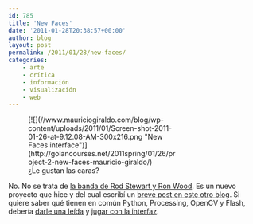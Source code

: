 ```yaml
---
id: 785
title: 'New Faces'
date: '2011-01-28T20:38:57+00:00'
author: blog
layout: post
permalink: /2011/01/28/new-faces/
categories:
    - arte
    - crítica
    - información
    - visualización
    - web
---
```


<figure aria-describedby="caption-attachment-786" class="wp-caption alignnone" id="attachment_786" style="width: 300px">[![](//www.mauriciogiraldo.com/blog/wp-content/uploads/2011/01/Screen-shot-2011-01-26-at-9.12.08-AM-300x216.png "New Faces interface")](http://golancourses.net/2011spring/01/26/project-2-new-faces-mauricio-giraldo/)<figcaption class="wp-caption-text" id="caption-attachment-786">¿Le gustan las caras?</figcaption></figure>

No. No se trata de [la banda de Rod Stewart y Ron Wood](http://en.wikipedia.org/wiki/Faces_(band)). Es un nuevo proyecto que hice y del cual escribí un [breve post en este otro blog](http://golancourses.net/2011spring/01/26/project-2-new-faces-mauricio-giraldo/). Si quiere saber qué tienen en común Python, Processing, OpenCV y Flash, debería [darle una leída](http://golancourses.net/2011spring/01/26/project-2-new-faces-mauricio-giraldo/) y [jugar con la interfaz](http://www.mauriciogiraldo.com/lab/newfaces/).